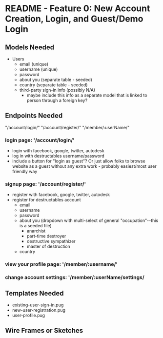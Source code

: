 # README - Feature 0: New Account Creation, Login, and Guest/Demo Login

## Models Needed

* Users
  * email (unique)
  * username (unique)
  * password
  * about you (separate table - seeded)
  * country (separate table - seeded)
  * third-party sign-in info (possibly N/A)
    * maybe include this info as a separate model that is linked to person through a foreign key?

## Endpoints Needed

"/account/login/"
"/account/register/"
"/member/:userName/"

### login page: '/account/login/'

* login with facebook, google, twitter, autodesk
* log in with destructables username/password
* include a button for "login as guest"? Or just allow folks to browse website as a guest without any extra work - probably easiest/most user friendly way

### signup page: '/account/register/'

* register with facebook, google, twitter, autodesk
* register for destructables account
  * email
  * username
  * password
  * about you (dropdown with multi-select of general "occupation"--this is a seeded file)
    * anarchist
    * part-time destroyer
    * destructive sympathizer
    * master of destruction
  * country

### view your profile page: '/member/:username/'

### change account settings: '/member/:userName/settings/

## Templates Needed

* existing-user-sign-in.pug
* new-user-registration.pug
* user-profile.pug

## Wire Frames or Sketches
